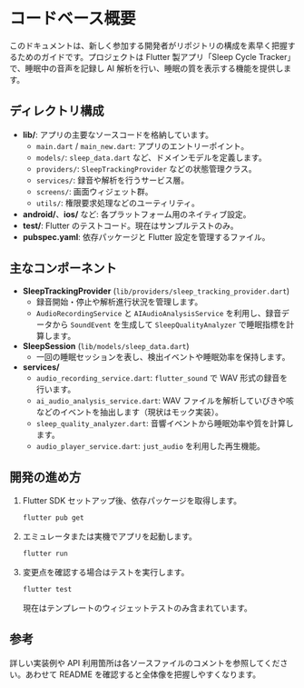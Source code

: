 # コードベース概要

このドキュメントは、新しく参加する開発者がリポジトリの構成を素早く把握するためのガイドです。プロジェクトは Flutter 製アプリ「Sleep Cycle Tracker」で、睡眠中の音声を記録し AI 解析を行い、睡眠の質を表示する機能を提供します。

## ディレクトリ構成

- **lib/**: アプリの主要なソースコードを格納しています。
  - `main.dart` / `main_new.dart`: アプリのエントリーポイント。
  - `models/`: `sleep_data.dart` など、ドメインモデルを定義します。
  - `providers/`: `SleepTrackingProvider` などの状態管理クラス。
  - `services/`: 録音や解析を行うサービス層。
  - `screens/`: 画面ウィジェット群。
  - `utils/`: 権限要求処理などのユーティリティ。
- **android/**、**ios/** など: 各プラットフォーム用のネイティブ設定。
- **test/**: Flutter のテストコード。現在はサンプルテストのみ。
- **pubspec.yaml**: 依存パッケージと Flutter 設定を管理するファイル。

## 主なコンポーネント

- **SleepTrackingProvider** (`lib/providers/sleep_tracking_provider.dart`)
  - 録音開始・停止や解析進行状況を管理します。
  - `AudioRecordingService` と `AIAudioAnalysisService` を利用し、録音データから `SoundEvent` を生成して `SleepQualityAnalyzer` で睡眠指標を計算します。
- **SleepSession** (`lib/models/sleep_data.dart`)
  - 一回の睡眠セッションを表し、検出イベントや睡眠効率を保持します。
- **services/**
  - `audio_recording_service.dart`: `flutter_sound` で WAV 形式の録音を行います。
  - `ai_audio_analysis_service.dart`: WAV ファイルを解析していびきや咳などのイベントを抽出します（現状はモック実装）。
  - `sleep_quality_analyzer.dart`: 音響イベントから睡眠効率や質を計算します。
  - `audio_player_service.dart`: `just_audio` を利用した再生機能。

## 開発の進め方

1. Flutter SDK セットアップ後、依存パッケージを取得します。
   ```bash
   flutter pub get
   ```
2. エミュレータまたは実機でアプリを起動します。
   ```bash
   flutter run
   ```
3. 変更点を確認する場合はテストを実行します。
   ```bash
   flutter test
   ```
   現在はテンプレートのウィジェットテストのみ含まれています。

## 参考

詳しい実装例や API 利用箇所は各ソースファイルのコメントを参照してください。あわせて README を確認すると全体像を把握しやすくなります。
